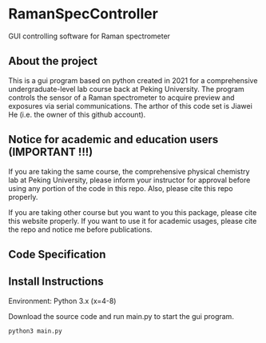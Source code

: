 # RamanSpecController
GUI controlling software for Raman spectrometer

## About the project

This is a gui program based on python created in 2021 for a comprehensive undergraduate-level lab course back at Peking University. The program controls the sensor of a Raman spectrometer to acquire preview and exposures via serial communications. The arthor of this code set is Jiawei He (i.e. the owner of this github account).

## Notice for academic and education users (IMPORTANT !!!)

If you are taking the same course, the comprehensive physical chemistry lab at Peking University, please inform your instructor for approval before using any portion of the code in this repo. Also, please cite this repo properly.

If you are taking other course but you want to you this package, please cite this website properly. If you want to use it for academic usages, please cite the repo and notice me before publications. 

## Code Specification

## Install Instructions

Environment: Python 3.x (x=4-8)

Download the source code and run main.py to start the gui program.

```
python3 main.py
```
